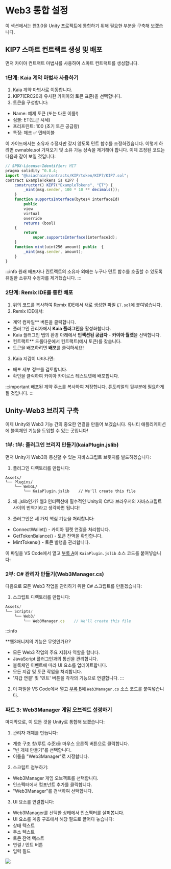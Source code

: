 # Web3 통합 설정

이 섹션에서는 웹3.0을 Unity 프로젝트에 통합하기 위해 필요한 부분을 구축해 보겠습니다.

## KIP7 스마트 컨트랙트 생성 및 배포

먼저 카이아 컨트랙트 마법사를 사용하여 스마트 컨트랙트를 생성합니다.

### 1단계: Kaia 계약 마법사 사용하기

1. Kaia 계약 마법사로 이동합니다.
2. KIP7(ERC20과 유사한 카이아의 토큰 표준)을 선택합니다.
3. 토큰을 구성합니다:
 - Name: 예제 토큰 (또는 다른 이름!)
 - 심볼: ET(토큰 시세)
 - 프리프린트: 100 (초기 토큰 공급량)
 - 특징: 체크 ✅ 민테이블

이 가이드에서는 소유자 수정자만 갖지 않도록 민트 함수를 조정하겠습니다. 이렇게 하려면 ownable.sol 가져오기 및 소유 가능 상속을 제거해야 합니다. 이제 조정된 코드는 다음과 같이 보일 것입니다:

```js
// SPDX-License-Identifier: MIT
pragma solidity ^0.8.4;
import "@kaiachain/contracts/KIP/token/KIP7/KIP7.sol";
contract ExampleTokens is KIP7 {
    constructor() KIP7("ExampleTokens", "ET") {
        _mint(msg.sender, 100 * 10 ** decimals());
    }
    function supportsInterface(bytes4 interfaceId)
        public
        view
        virtual
        override
        returns (bool)
    {
        return
            super.supportsInterface(interfaceId);
    }
    function mint(uint256 amount) public  {
        _mint(msg.sender, amount);
    }
}
```

:::info
원래 배포자나 컨트랙트의 소유자 외에는 누구나 민트 함수를 호출할 수 있도록 유일한 소유자 수정자를 제거했습니다.
:::

### 2단계: Remix IDE를 통한 배포

1. 위의 코드를 복사하여 Remix IDE에서 새로 생성한 파일 `ET.sol`에 붙여넣습니다.
2. Remix IDE에서:
 - 계약 컴파일\*\* 버튼을 클릭합니다.
 - 플러그인 관리자에서 **Kaia 플러그인**을 활성화합니다.
 - Kaia 플러그인 탭의 환경 아래에서 **인젝션된 공급자** - **카이아 월렛**을 선택합니다.
 - 컨트랙트\*\* 드롭다운에서 컨트랙트(예시 토큰)를 찾습니다.
 - 토큰을 배포하려면 **배포**를 클릭하세요!
3. Kaia 지갑이 나타나면:
 - 배포 세부 정보를 검토합니다.
 - 확인을 클릭하여 카이아 카이로스 테스트넷에 배포합니다.

:::important
배포된 계약 주소를 복사하여 저장합니다. 튜토리얼의 뒷부분에 필요하게 될 것입니다.
:::

## Unity-Web3 브리지 구축

이제 Unity와 Web3 기능 간의 중요한 연결을 만들어 보겠습니다. 유니티 애플리케이션에 블록체인 기능을 도입할 수 있는 곳입니다!

### 1부: 1부: 플러그인 브리지 만들기(kaiaPlugin.jslib)

먼저 Unity가 Web3와 통신할 수 있는 자바스크립트 브릿지를 빌드하겠습니다:

1. 플러그인 디렉토리를 만듭니다:

```
Assets/
└── Plugins/
    └── WebGL/
        └── KaiaPlugin.jslib    // We'll create this file
```

2. 왜 .jslib인가? 웹3 인터랙션에 필수적인 Unity의 C#과 브라우저의 자바스크립트 사이의 번역기라고 생각하면 됩니다!

3. 플러그인은 세 가지 핵심 기능을 처리합니다:
 - ConnectWallet() - 카이아 월렛 연결을 처리합니다.
 - GetTokenBalance() - 토큰 잔액을 확인합니다.
 - MintTokens() - 토큰 발행을 관리합니다.

이 파일을 VS Code에서 열고 [부록 A](../minidapps/convert-unity-liff.md#appendix-a)에 `KaiaPlugin.jslib` 소스 코드를 붙여넣습니다:

### 2부: C# 관리자 만들기(Web3Manager.cs)

다음으로 모든 Web3 작업을 관리하기 위한 C# 스크립트를 만들겠습니다:

1. 스크립트 디렉토리를 만듭니다:

```js
Assets/
└── Scripts/
    └── Web3/
        └── Web3Manager.cs    // We'll create this file
```

:::info

\*\*웹3매니저의 기능은 무엇인가요?

- 모든 Web3 작업의 주요 지휘자 역할을 합니다.
- JavaScript 플러그인과의 통신을 관리합니다.
- 블록체인 이벤트에 따라 UI 요소를 업데이트합니다.
- 모든 지갑 및 토큰 작업을 처리합니다.
- '지갑 연결' 및 '민트' 버튼을 각각의 기능으로 연결합니다.
 :::

2. 이 파일을 VS Code에서 열고 [부록 B](../minidapps/convert-unity-liff.md#appendix-b)에 `Web3Manager.cs` 소스 코드를 붙여넣습니다.

### 파트 3: Web3Manager 게임 오브젝트 설정하기

마지막으로, 이 모든 것을 Unity로 통합해 보겠습니다:

1. 관리자 개체를 만듭니다:
 - 계층 구조 창(루트 수준)을 마우스 오른쪽 버튼으로 클릭합니다.
 - "빈 개체 만들기"를 선택합니다.
 - 이름을 "Web3Manager"로 지정합니다.
2. 스크립트 첨부하기:
 - Web3Manager 게임 오브젝트를 선택합니다.
 - 인스펙터에서 컴포넌트 추가를 클릭합니다.
 - "Web3Manager"를 검색하여 선택합니다.
3. UI 요소를 연결합니다:
 - Web3Manager를 선택한 상태에서 인스펙터를 살펴봅니다.
 - UI 요소를 계층 구조에서 해당 필드로 끌어다 놓습니다:
  - 상태 텍스트
  - 주소 텍스트
  - 토큰 잔액 텍스트
  - 연결 / 민트 버튼
  - 입력 필드

![](/img/minidapps/unity-minidapp/connect_ui_manager.png)
